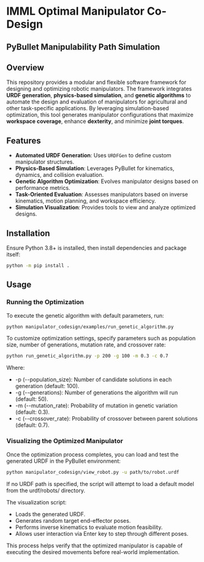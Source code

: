 # IMML Optimal Manipulator Co-Design

## PyBullet Manipulability Path Simulation

## Overview
This repository provides a modular and flexible software framework for designing and optimizing robotic manipulators. The framework integrates **URDF generation**, **physics-based simulation**, and **genetic algorithms** to automate the design and evaluation of manipulators for agricultural and other task-specific applications. By leveraging simulation-based optimization, this tool generates manipulator configurations that maximize **workspace coverage**, enhance **dexterity**, and minimize **joint torques**.

## Features
- **Automated URDF Generation**: Uses `URDFGen` to define custom manipulator structures.
- **Physics-Based Simulation**: Leverages PyBullet for kinematics, dynamics, and collision evaluation.
- **Genetic Algorithm Optimization**: Evolves manipulator designs based on performance metrics.
- **Task-Oriented Evaluation**: Assesses manipulators based on inverse kinematics, motion planning, and workspace efficiency.
- **Simulation Visualization**: Provides tools to view and analyze optimized designs.

## Installation
Ensure Python 3.8+ is installed, then install dependencies and package itself:

```bash
python -m pip install .
```

## Usage

### Running the Optimization
To execute the genetic algorithm with default parameters, run:

```bash
python manipulator_codesign/examples/run_genetic_algorithm.py
```

To customize optimization settings, specify parameters such as population size, number of generations, mutation rate, and crossover rate:
```bash
python run_genetic_algorithm.py -p 200 -g 100 -m 0.3 -c 0.7
```
Where:
- -p (--population_size): Number of candidate solutions in each generation (default: 100).
- -g (--generations): Number of generations the algorithm will run (default: 50).
- -m (--mutation_rate): Probability of mutation in genetic variation (default: 0.3).
- -c (--crossover_rate): Probability of crossover between parent solutions (default: 0.7).

### Visualizing the Optimized Manipulator
Once the optimization process completes, you can load and test the generated URDF in the PyBullet environment:

```bash
python manipulator_codesign/view_robot.py -u path/to/robot.urdf
```

If no URDF path is specified, the script will attempt to load a default model from the urdf/robots/ directory.

The visualization script:

- Loads the generated URDF.
- Generates random target end-effector poses.
- Performs inverse kinematics to evaluate motion feasibility.
- Allows user interaction via Enter key to step through different poses.

This process helps verify that the optimized manipulator is capable of executing the desired movements before real-world implementation.
